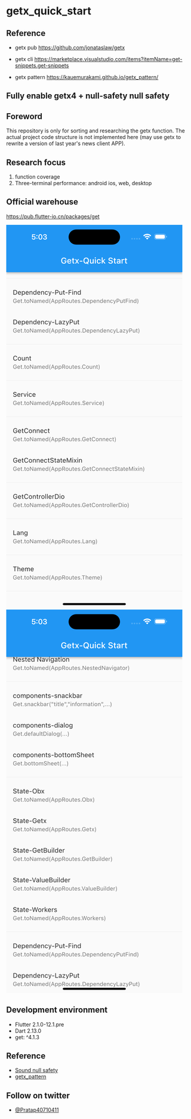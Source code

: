 # getx_quick_start

## Reference

- getx pub
  https://github.com/jonataslaw/getx

- getx cli
  https://marketplace.visualstudio.com/items?itemName=get-snippets.get-snippets

- getx pattern
  https://kauemurakami.github.io/getx_pattern/

## Fully enable getx4 + null-safety null safety

## Foreword

This repository is only for sorting and researching the getx function. The actual project code structure is not implemented here (may use getx to rewrite a version of last year's news client APP).
## Research focus

1. function coverage
2. Three-terminal performance: android ios, web, desktop

## Official warehouse

https://pub.flutter-io.cn/packages/get

![](./README/1.png)
![](./README/2.png)



## Development environment

- Flutter 2.1.0-12.1.pre
- Dart 2.13.0
- get: ^4.1.3

## Reference

- [Sound null safety](https://dart.dev/null-safety)
- [getx_pattern](https://kauemurakami.github.io/getx_pattern/)

## Follow on twitter
- [@Pratap40710411](https://twitter.com/Pratap40710411?t=uVxGiWg1yDPnvwUzs2WkKA&s=08)
